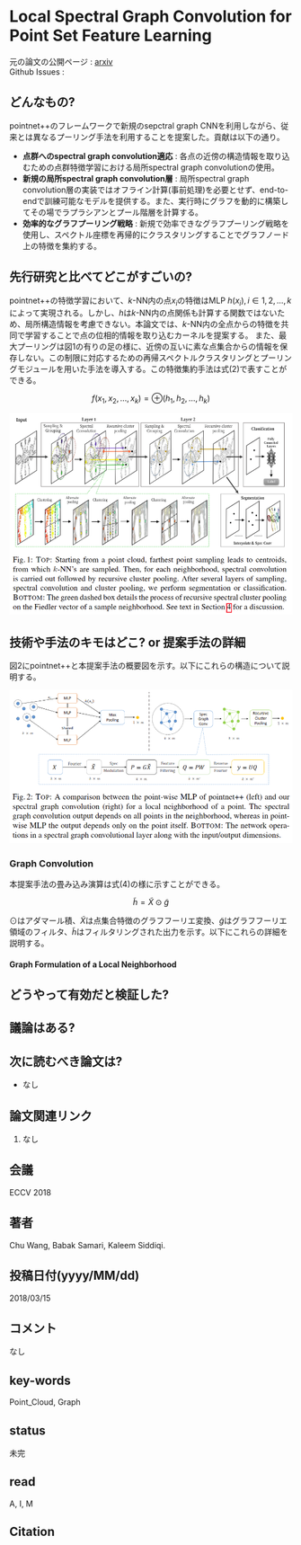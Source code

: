 # Local Spectral Graph Convolution for Point Set Feature Learning

元の論文の公開ページ : [arxiv](https://arxiv.org/abs/1803.05827)  
Github Issues : 

## どんなもの?
pointnet++のフレームワークで新規のsepctral graph CNNを利用しながら、従来とは異なるプーリング手法を利用することを提案した。貢献は以下の通り。

- **点群へのspectral graph convolution適応** : 各点の近傍の構造情報を取り込むための点群特徴学習における局所spectral graph convolutionの使用。
- **新規の局所spectral graph convolution層** : 局所spectral graph convolution層の実装ではオフライン計算(事前処理)を必要とせず、end-to-endで訓練可能なモデルを提供する。また、実行時にグラフを動的に構築してその場でラプラシアンとプール階層を計算する。
- **効率的なグラフプーリング戦略** : 新規で効率できなグラフプーリング戦略を使用し、スペクトル座標を再帰的にクラスタリングすることでグラフノード上の特徴を集約する。

## 先行研究と比べてどこがすごいの?
pointnet++の特徴学習において、$k$-NN内の点$x_ i$の特徴はMLP $h(x_ i), i\in 1,2,\ldots ,k$によって実現される。しかし、$h$は$k$-NN内の点関係も計算する関数ではないため、局所構造情報を考慮できない。本論文では、$k$-NN内の全点からの特徴を共同で学習することで点の位相的情報を取り込むカーネルを提案する。
また、最大プーリングは図1の有りの足の様に、近傍の互いに素な点集合からの情報を保存しない。この制限に対応するための再帰スペクトルクラスタリングとプーリングモジュールを用いた手法を導入する。この特徴集約手法は式(2)で表すことができる。

$$
f\left(x_{1}, x_{2}, \ldots, x_{k}\right)=\oplus\left(h_{1}, h_{2}, \ldots, h_{k}\right) \tag{2}
$$

![fig1](img/LSGCfPSFL/fig1.png)

## 技術や手法のキモはどこ? or 提案手法の詳細
図2にpointnet++と本提案手法の概要図を示す。以下にこれらの構造について説明する。

![fig2](img/LSGCfPSFL/fig2.png)

### Graph Convolution
本提案手法の畳み込み演算は式(4)の様に示すことができる。

$$
\tilde{h}=\tilde{X} \odot \tilde{g} \tag{4}
$$

$\odot$はアダマール積、$\tilde{X}$は点集合特徴のグラフフーリエ変換、$\tilde{g}$はグラフフーリエ領域のフィルタ、$\tilde{h}$はフィルタリングされた出力を示す。以下にこれらの詳細を説明する。

#### Graph Formulation of a Local Neighborhood


## どうやって有効だと検証した?

## 議論はある?

## 次に読むべき論文は?
- なし

## 論文関連リンク
1. なし

## 会議
ECCV 2018

## 著者
Chu Wang, Babak Samari, Kaleem Siddiqi.

## 投稿日付(yyyy/MM/dd)
2018/03/15

## コメント
なし

## key-words
Point_Cloud, Graph

## status
未完

## read
A, I, M

## Citation
